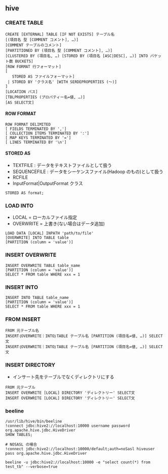 ## hive
### CREATE TABLE

```
CREATE [EXTERNAL] TABLE [IF NOT EXISTS] テーブル名
[(項目名 型 [COMMENT コメント], …)]
[COMMENT テーブルのコメント]
[PARTITIONED BY (項目名 型 [COMMENT コメント], …)]
[CLUSTERED BY (項目名, …) [STORED BY (項目名 [ASC|DESC], …)] INTO バケット数 BUCKETS]
[ROW FORMAT 行フォーマット]
[
   STORED AS ファイルフォーマット]
 | STORED BY 'クラス名' [WITH SERDEPROPERTIES (～)]
]
[LOCATION パス]
[TBLPROPERTIES (プロパティー名=値, …)]
[AS SELECT文]
```

#### ROW FORMAT

```
ROW FORMAT DELIMITED
[ FIELDS TERMINATED BY ',']
[ COLLECTION ITEMS TERMINATED BY ':']
[ MAP KEYS TERMINATED BY '=']
[ LINES TERMINATED BY '\n']
```

#### STORED AS
- TEXTFILE : データをテキストファイルとして扱う
- SEQUENCEFILE : データをシーケンスファイル(Hadoop のもの)として扱う
- RCFILE
- InputFormat|OutputFormat クラス

```
STORED AS format;
```

### LOAD INTO
- LOCAL = ローカルファイル指定
- OVERWRITE = 上書き(ない場合はデータ追加)

```
LOAD DATA [LOCAL] INPATH 'path/to/file'
[OVERWRITE] INTO TABLE table
[PARTITION (column = 'value')]
```

### INSERT OVERWRITE

```
INSERT OVERWRITE TABLE table_name
[PARTITION (column = 'value')]
SELECT * FROM table WHERE xxx = 1
```

### INSERT INTO

```
INSERT INTO TABLE table_name
[PARTITION (column = 'value')]
SELECT * FROM table WHERE xxx = 1
```

### FROM INSERT

```
FROM 元テーブル名
INSERT｛OVERWRITE｜INTO｝TABLE テーブル名 [PARTITION (項目名=値, …)] SELECT文
INSERT｛OVERWRITE｜INTO｝TABLE テーブル名 [PARTITION (項目名=値, …)] SELECT文
```

### INSERT DIRECTORY
- インサート先をテーブルでなくディレクトリにする

```
FROM 元テーブル
INSERT OVERWRITE [LOCAL] DIRECTORY 'ディレクトリー' SELECT文
INSERT OVERWRITE [LOCAL] DIRECTORY 'ディレクトリー' SELECT文
```

### beeline

```
/usr/lib/hive/bin/beeline
!connect jdbc:hive2://localhost:10000 username password org.apache.hive.jdbc.HiveDriver
SHOW TABLES;

# NOSASL の場合
!connect jdbc:hive2://localhost:10000/default;auth=noSasl hiveuser pass org.apache.hive.jdbc.HiveDriver

beeline -u jdbc:hive2://localhost:10000 -e "select count(*) from test_tb" --verbose=true
```
